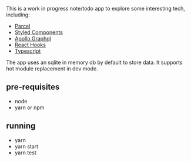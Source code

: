 
This is a work in progress note/todo app to explore some 
interesting tech, including:

* [Parcel](https://parceljs.org/)
* [Styled Components](https://styled-components.com/)
* [Apollo Graphql](https://www.apollographql.com/)
* [React Hooks](https://reactjs.org/docs/hooks-reference.html)
* [Typescript](https://www.typescriptlang.org/)

The app uses an sqlite in memory db by default to store data. It supports 
hot module replacement in dev mode.

## pre-requisites
* node 
* yarn or npm

## running
* yarn
* yarn start
* yarn test





